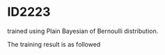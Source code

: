 # ID2223
trained using Plain Bayesian of Bernoulli distribution.

The training result is as followed
